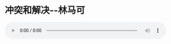 # 冲突和解决--林马可

<audio style="width: 100%;" preload="false" controls controlslist="nodownload"><source src="//cdn.simai.ml/audio/mp3/old/12353.mp3" type="audio/mpeg">Your browser does not support the audio element.</audio>


